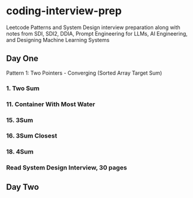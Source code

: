 # coding-interview-prep
Leetcode Patterns and System Design interview preparation along with notes from SDI, SDI2, DDIA, Prompt Engineering for LLMs, AI Engineering, and Designing Machine Learning Systems

## Day One
Pattern 1: Two Pointers - Converging (Sorted Array Target Sum)
### 1. Two Sum

   
### 11. Container With Most Water
### 15. 3Sum
### 16. 3Sum Closest
### 18. 4Sum

### Read System Design Interview, 30 pages

## Day Two
